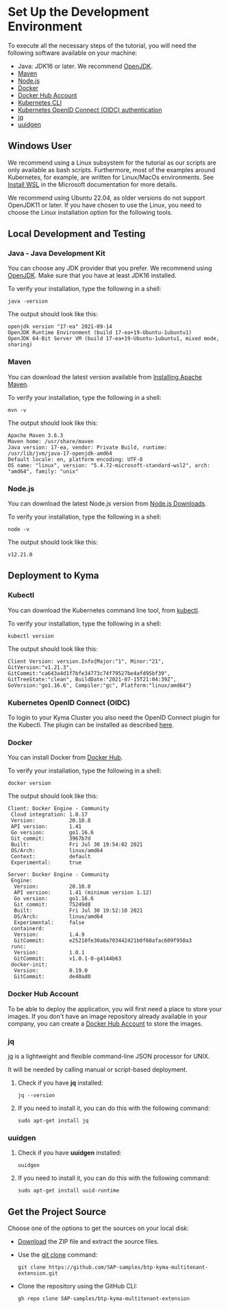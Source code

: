# Set Up the Development Environment

To execute all the necessary steps of the tutorial, you will need the following software available on your machine:

* Java: JDK16 or later. We recommend [OpenJDK](https://openjdk.java.net/install/).
* [Maven](https://maven.apache.org/install.html)
* [Node.js](https://nodejs.org/en/download/)
* [Docker](https://hub.docker.com/)
* [Docker Hub Account](https://docs.docker.com/get-started/#download-and-install-docker)
* [Kubernetes CLI](https://kubernetes.io/docs/tasks/tools/#kubectl)
* [Kubernetes OpenID Connect (OIDC) authentication](https://github.com/int128/kubelogin)
* [jq](https://stedolan.github.io/jq/) 
* [uuidgen](https://launchpad.net/ubuntu/bionic/+package/uuid-runtime)

## Windows User

We recommend using a Linux subsystem for the tutorial as our scripts are only available as bash scripts. Furthermore, most of the examples around Kubernetes, for example, are written for Linux/MacOs environments. See [Install WSL](https://docs.microsoft.com/en-us/windows/wsl/install) in the Microsoft documentation for more details.

We recommend using Ubuntu 22.04, as older versions do not support OpenJDK11 or later.
If you have chosen to use the Linux, you need to choose the Linux installation option for the following tools.

## Local Development and Testing

### Java - Java Development Kit

You can choose any JDK provider that you prefer. We recommend using [OpenJDK](https://openjdk.java.net/install/). Make sure that you have at least JDK16 installed.

To verify your installation, type the following in a shell:

```shell
java -version
```

The output should look like this:

```shell
openjdk version "17-ea" 2021-09-14
OpenJDK Runtime Environment (build 17-ea+19-Ubuntu-1ubuntu1)
OpenJDK 64-Bit Server VM (build 17-ea+19-Ubuntu-1ubuntu1, mixed mode, sharing)
```

### Maven

You can download the latest version available from [Installing Apache Maven](https://maven.apache.org/install.html).

To verify your installation, type the following in a shell:

```shell
mvn -v
```

The output should look like this:

```shell
Apache Maven 3.6.3
Maven home: /usr/share/maven
Java version: 17-ea, vendor: Private Build, runtime: /usr/lib/jvm/java-17-openjdk-amd64
Default locale: en, platform encoding: UTF-8
OS name: "linux", version: "5.4.72-microsoft-standard-wsl2", arch: "amd64", family: "unix"
```

### Node.js

You can download the latest Node.js version from [Node.js Downloads](https://nodejs.org/en/download/).

To verify your installation, type the following in a shell:

```shell
node -v
```

The output should look like this:

```shell
v12.21.0
```

## Deployment to Kyma

### Kubectl

You can download the Kubernetes command line tool, from [kubectl](https://kubernetes.io/docs/tasks/tools/#kubectl).

To verify your installation, type the following in a shell:

```shell
kubectl version
```

The output should look like this:

```shell
Client Version: version.Info{Major:"1", Minor:"21", GitVersion:"v1.21.3", GitCommit:"ca643a4d1f7bfe34773c74f79527be4afd95bf39", GitTreeState:"clean", BuildDate:"2021-07-15T21:04:39Z", GoVersion:"go1.16.6", Compiler:"gc", Platform:"linux/amd64"}
```

### Kubernetes OpenID Connect (OIDC)

To login to your Kyma Cluster you also need the OpenID Connect plugin for the Kubectl. The plugin can be installed as described [here](https://github.com/int128/kubelogin#getting-started).

### Docker

You can install Docker from [Docker Hub](https://hub.docker.com/).

To verify your installation, type the following in a shell:

```shell
docker version
```

The output should look like this:

```shell
Client: Docker Engine - Community
 Cloud integration: 1.0.17
 Version:           20.10.8
 API version:       1.41
 Go version:        go1.16.6
 Git commit:        3967b7d
 Built:             Fri Jul 30 19:54:02 2021
 OS/Arch:           linux/amd64
 Context:           default
 Experimental:      true

Server: Docker Engine - Community
 Engine:
  Version:          20.10.8
  API version:      1.41 (minimum version 1.12)
  Go version:       go1.16.6
  Git commit:       75249d8
  Built:            Fri Jul 30 19:52:10 2021
  OS/Arch:          linux/amd64
  Experimental:     false
 containerd:
  Version:          1.4.9
  GitCommit:        e25210fe30a0a703442421b0f60afac609f950a3
 runc:
  Version:          1.0.1
  GitCommit:        v1.0.1-0-g4144b63
 docker-init:
  Version:          0.19.0
  GitCommit:        de40ad0
```

### Docker Hub Account

To be able to deploy the application, you will first need a place to store your images. If you don't have an image repository already available in your company, you can create a [Docker Hub Account](https://docs.docker.com/get-started/#download-and-install-docker) to store the images.


### jq

[jq](https://stedolan.github.io/jq/) is a lightweight and flexible command-line JSON processor for UNIX.

It will be needed by calling manual or script-based deployment.


1. Check if you have **jq** installed:

   ```
   jq --version
   ```

2. If you need to install it, you can do this with the following command:

   ```
   sudo apt-get install jq
   ```

### uuidgen

1. Check if you have **uuidgen** installed:

   ```
   uuidgen
   ```

2. If you need to install it, you can do this with the following command:

   ```
   sudo apt-get install uuid-runtime
   ```


## Get the Project Source

Choose one of the options to get the sources on your local disk:

* [Download](https://github.com/SAP-samples/btp-kyma-multitenant-extension/archive/refs/heads/main.zip) the ZIP file and extract the source files.

* Use the [git clone](https://git-scm.com/) command:

  ```
  git clone https://github.com/SAP-samples/btp-kyma-multitenant-extension.git
  ```

* Clone the repository using the GitHub CLI:

  ```
  gh repo clone SAP-samples/btp-kyma-multitenant-extension
  ```

